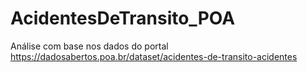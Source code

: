 # AcidentesDeTransito_POA

Análise com base nos dados do portal
https://dadosabertos.poa.br/dataset/acidentes-de-transito-acidentes
